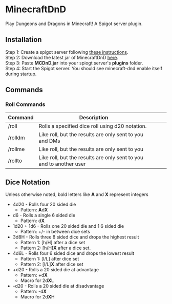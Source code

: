 # MinecraftDnD
Play Dungeons and Dragons in Minecraft! A Spigot server plugin.

## Installation
Step 1: Create a spigot server following [these instructions](https://www.spigotmc.org/wiki/spigot-installation/).  
Step 2: Download the latest jar of MinecraftDnD [here](https://github.com/degraffa/MinecraftDnD/releases).  
Step 3: Paste **MCDnD.jar** into your spiogt server's **plugins** folder.  
Step 4: Start the Spigot server. You should see minecraft-dnd enable itself during startup.

## Commands
### Roll Commands
|        Command                     |                        Description                                  |   |   |   | 
|------------------------------------|---------------------------------------------------------------------|---|---|---|
|  /roll <dice notation>             | Rolls a specified dice roll using d20 notation.                     |   |   |   |
| /rolldm <dice notation>            | Like roll, but the results are only sent to you and DMs             |   |   |   |
| /rollme<dice notation>             | Like roll, but the results are only sent to you                     |   |   |   |
| /rollto <username> <dice notation> | Like roll, but the results are only sent to you and to another user |   |   |   |

## Dice Notation
Unless otherwise noted, bold letters like **A** and **X** represent integers

- 4d20 - Rolls four 20 sided die
    - Pattern: **A**d**X**
- d6 - Rolls a single 6 sided die
    - Pattern: d**X**
- 1d20 + 1d6 - Rolls one 20 sided die and 1 6 sided die
    - Pattern: +/- in between dice sets
- 3d8H - Rolls three 8 sided dice and drops the highest result
    - Pattern 1: [h/H] after a dice set
    - Pattern 2: [h/H]**X** after a dice set.
- 4d6L - Rolls four 6 sided dice and drops the lowest result
    - Pattern 1: [l/L] after dice set
    - Pattern 2: [l/L]**X** after dice set
- +d20 - Rolls a 20 sided die at advantage
    - Pattern: +d**X**
    - Macro for 2d**X**L
- \-d20 - Rolls a 20 sided die at disadvantage
    - Pattern: \-d**X**
    - Macro for 2d**X**H